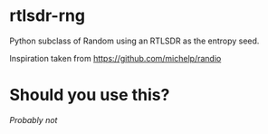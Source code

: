 # rtlsdr-rng

Python subclass of Random using an RTLSDR as the entropy seed. 

Inspiration taken from https://github.com/michelp/randio

# Should you use this? 

_Probably not_ 

